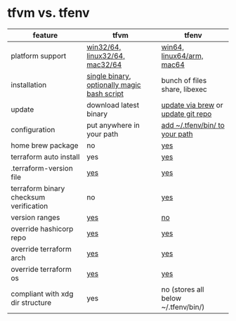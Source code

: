 # tfvm vs. tfenv

| feature          | tfvm | tfenv | 
|------------------|------|-------|
| platform support | [win32/64, linux32/64, mac32/64](https://github.com/cbuschka/tfvm/releases/latest) | [win64, linux64/arm, mac64](https://github.com/tfutils/tfenv#support) |
| installation     | [single binary](https://github.com/cbuschka/tfvm/releases/latest), [optionally magic bash script](https://github.com/cbuschka/tfvm/tree/conni_tfvm-vs-tfenv#installation) | bunch of files share, libexec |
| update           | download latest binary | [update via brew](https://github.com/tfutils/tfenv#automatic) or [update git repo](https://github.com/tfutils/tfenv#upgrading) |
| configuration    | put anywhere in your path | [add ~/.tfenv/bin/ to your path](https://github.com/tfutils/tfenv#manual) | 
| home brew package | no | [yes](https://github.com/tfutils/tfenv#automatic) |
| terraform auto install  | yes | [yes](https://github.com/tfutils/tfenv#tfenv_auto_install) |
| .terraform-version file | [yes](https://github.com/cbuschka/tfvm#configure-terraform-version) | [yes](https://github.com/tfutils/tfenv#terraform-version) |
| terraform binary checksum verification | no | [yes](https://github.com/tfutils/tfenv#tfenv-install-version) |
| version ranges   | [yes](https://github.com/cbuschka/tfvm#configure-terraform-version) | [no](https://github.com/tfutils/tfenv#min-required) |
| override hashicorp repo | [yes](https://github.com/cbuschka/tfvm/blob/master/doc/env-vars.md#environment-variables) | [yes](https://github.com/tfutils/tfenv#tfenv_remote) |
| override terraform arch | [yes](https://github.com/cbuschka/tfvm/blob/master/doc/env-vars.md#environment-variables) | [yes](https://github.com/tfutils/tfenv#tfenv_arch) |
| override terraform os | [yes](https://github.com/cbuschka/tfvm/blob/master/doc/env-vars.md#environment-variables) | [yes](https://github.com/tfutils/tfenv#tfenv_arch) |
| compliant with xdg dir structure | yes | no (stores all below ~/.tfenv/bin/) |

